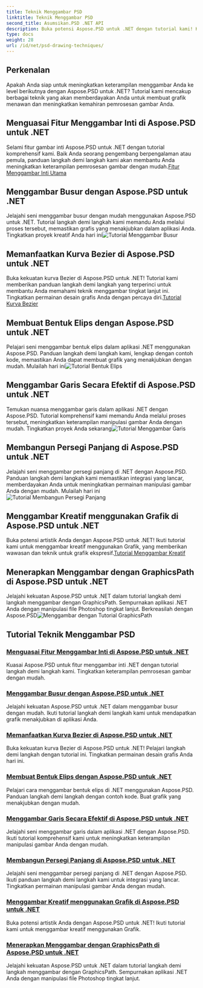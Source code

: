 ```yaml
---
title: Teknik Menggambar PSD
linktitle: Teknik Menggambar PSD
second_title: Asumsikan.PSD .NET API
description: Buka potensi Aspose.PSD untuk .NET dengan tutorial kami! Kuasai fitur menggambar inti, buat grafik menakjubkan, dan tingkatkan keterampilan manipulasi gambar Anda.
type: docs
weight: 28
url: /id/net/psd-drawing-techniques/
---
```


## Perkenalan

Apakah Anda siap untuk meningkatkan keterampilan menggambar Anda ke level berikutnya dengan Aspose.PSD untuk .NET? Tutorial kami mencakup berbagai teknik yang akan memberdayakan Anda untuk membuat grafik menawan dan meningkatkan kemahiran pemrosesan gambar Anda.

## Menguasai Fitur Menggambar Inti di Aspose.PSD untuk .NET

 Selami fitur gambar inti Aspose.PSD untuk .NET dengan tutorial komprehensif kami. Baik Anda seorang pengembang berpengalaman atau pemula, panduan langkah demi langkah kami akan membantu Anda meningkatkan keterampilan pemrosesan gambar dengan mudah.[Fitur Menggambar Inti Utama](./mastering-core-drawing-features/)

## Menggambar Busur dengan Aspose.PSD untuk .NET

 Jelajahi seni menggambar busur dengan mudah menggunakan Aspose.PSD untuk .NET. Tutorial langkah demi langkah kami memandu Anda melalui proses tersebut, memastikan grafis yang menakjubkan dalam aplikasi Anda. Tingkatkan proyek kreatif Anda hari ini![Tutorial Menggambar Busur](./drawing-arcs/)

## Memanfaatkan Kurva Bezier di Aspose.PSD untuk .NET

 Buka kekuatan kurva Bezier di Aspose.PSD untuk .NET! Tutorial kami memberikan panduan langkah demi langkah yang terperinci untuk membantu Anda memahami teknik menggambar tingkat lanjut ini. Tingkatkan permainan desain grafis Anda dengan percaya diri.[Tutorial Kurva Bezier](./utilizing-bezier-curves/)

## Membuat Bentuk Elips dengan Aspose.PSD untuk .NET

 Pelajari seni menggambar bentuk elips dalam aplikasi .NET menggunakan Aspose.PSD. Panduan langkah demi langkah kami, lengkap dengan contoh kode, memastikan Anda dapat membuat grafik yang menakjubkan dengan mudah. Mulailah hari ini![Tutorial Bentuk Elips](./creating-elliptical-shapes/)

## Menggambar Garis Secara Efektif di Aspose.PSD untuk .NET

 Temukan nuansa menggambar garis dalam aplikasi .NET dengan Aspose.PSD. Tutorial komprehensif kami memandu Anda melalui proses tersebut, meningkatkan keterampilan manipulasi gambar Anda dengan mudah. Tingkatkan proyek Anda sekarang![Tutorial Menggambar Garis](./drawing-lines-effectively/)

## Membangun Persegi Panjang di Aspose.PSD untuk .NET

Jelajahi seni menggambar persegi panjang di .NET dengan Aspose.PSD. Panduan langkah demi langkah kami memastikan integrasi yang lancar, memberdayakan Anda untuk meningkatkan permainan manipulasi gambar Anda dengan mudah. Mulailah hari ini![Tutorial Membangun Persegi Panjang](./constructing-rectangles/)

## Menggambar Kreatif menggunakan Grafik di Aspose.PSD untuk .NET

 Buka potensi artistik Anda dengan Aspose.PSD untuk .NET! Ikuti tutorial kami untuk menggambar kreatif menggunakan Grafik, yang memberikan wawasan dan teknik untuk grafik ekspresif.[Tutorial Menggambar Kreatif](./creative-drawing-using-graphics/)

## Menerapkan Menggambar dengan GraphicsPath di Aspose.PSD untuk .NET

 Jelajahi kekuatan Aspose.PSD untuk .NET dalam tutorial langkah demi langkah menggambar dengan GraphicsPath. Sempurnakan aplikasi .NET Anda dengan manipulasi file Photoshop tingkat lanjut. Berkreasilah dengan Aspose.PSD![Menggambar dengan Tutorial GraphicsPath](./implementing-drawing-with-graphicspath/)

## Tutorial Teknik Menggambar PSD
### [Menguasai Fitur Menggambar Inti di Aspose.PSD untuk .NET](./mastering-core-drawing-features/)
Kuasai Aspose.PSD untuk fitur menggambar inti .NET dengan tutorial langkah demi langkah kami. Tingkatkan keterampilan pemrosesan gambar dengan mudah.
### [Menggambar Busur dengan Aspose.PSD untuk .NET](./drawing-arcs/)
Jelajahi kekuatan Aspose.PSD untuk .NET dalam menggambar busur dengan mudah. Ikuti tutorial langkah demi langkah kami untuk mendapatkan grafik menakjubkan di aplikasi Anda.
### [Memanfaatkan Kurva Bezier di Aspose.PSD untuk .NET](./utilizing-bezier-curves/)
Buka kekuatan kurva Bezier di Aspose.PSD untuk .NET! Pelajari langkah demi langkah dengan tutorial ini. Tingkatkan permainan desain grafis Anda hari ini.
### [Membuat Bentuk Elips dengan Aspose.PSD untuk .NET](./creating-elliptical-shapes/)
Pelajari cara menggambar bentuk elips di .NET menggunakan Aspose.PSD. Panduan langkah demi langkah dengan contoh kode. Buat grafik yang menakjubkan dengan mudah.
### [Menggambar Garis Secara Efektif di Aspose.PSD untuk .NET](./drawing-lines-effectively/)
Jelajahi seni menggambar garis dalam aplikasi .NET dengan Aspose.PSD. Ikuti tutorial komprehensif kami untuk meningkatkan keterampilan manipulasi gambar Anda dengan mudah.
### [Membangun Persegi Panjang di Aspose.PSD untuk .NET](./constructing-rectangles/)
Jelajahi seni menggambar persegi panjang di .NET dengan Aspose.PSD. Ikuti panduan langkah demi langkah kami untuk integrasi yang lancar. Tingkatkan permainan manipulasi gambar Anda dengan mudah.
### [Menggambar Kreatif menggunakan Grafik di Aspose.PSD untuk .NET](./creative-drawing-using-graphics/)
Buka potensi artistik Anda dengan Aspose.PSD untuk .NET! Ikuti tutorial kami untuk menggambar kreatif menggunakan Grafik.
### [Menerapkan Menggambar dengan GraphicsPath di Aspose.PSD untuk .NET](./implementing-drawing-with-graphicspath/)
Jelajahi kekuatan Aspose.PSD untuk .NET dalam tutorial langkah demi langkah menggambar dengan GraphicsPath. Sempurnakan aplikasi .NET Anda dengan manipulasi file Photoshop tingkat lanjut.